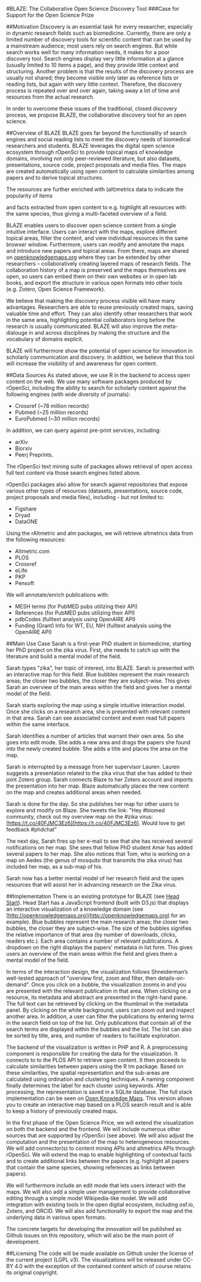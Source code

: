 #BLAZE: The Collaborative Open Science Discovery Tool
###Case for Support for the Open Science Prize

##Motivation
Discovery is an essential task for every researcher, especially in dynamic research fields such as biomedicine. Currently, there are only a limited number of discovery tools for scientific content that can be used by a mainstream audience; most users rely on search engines. But while search works well for many information needs, it makes for a poor discovery tool. Search engines display very little information at a glance (usually limited to 10 items a page), and they provide little context and structuring. Another problem is that the results of the discovery process are usually not shared; they become visible only later as reference lists or reading lists, but again with very little context. Therefore, the discovery process is repeated over and over again, taking away a lot of time and resources from the actual research.

In order to overcome these issues of the traditional, closed discovery process, we propose BLAZE, the collaborative discovery tool for an open science.

##Overview of BLAZE
BLAZE goes far beyond the functionality of search engines and social reading lists to meet the discovery needs of biomedical researchers and students. BLAZE leverages the  digital open science ecosystem through rOpenSci to provide topical maps of knowledge domains, involving not only peer-reviewed literature, but also datasets, presentations, source code, project proposals and media files. The maps are created automatically using open content to calculate similarities among papers and to derive topical structures. 

The resources are further enriched with (alt)metrics data to indicate the popularity of items 

and facts extracted from open content to e.g. highlight all resources with the same species, thus giving a multi-faceted overview of a field.

BLAZE  enables users to discover open science content from  a single intuitive interface. Users can interact with the maps, explore different topical areas, filter the content, and view individual resources in the same browser window.
Furthermore, users can modify and annotate the maps and introduce new papers and topical areas. From there, maps are shared on [openknowledgemaps.org](http://openknowledgemaps.org) where they can be extended by other researchers – collaboratively creating layered maps of research fields. The collaboration history of a map is preserved and the maps themselves are open, so users can embed them on their own websites or in open lab books, and export the structure in various open formats into other tools (e.g. Zotero, Open Science Framework).

We believe that making the discovery process visible will have many advantages. Researchers are able to reuse previously created maps, saving valuable time and effort. They can also identify other researchers that work in the same area, highlighting potential collaborators long before the research is usually communicated. BLAZE will also improve the meta-dialouge in and across disciplines by making the structure and the vocabulary of domains explicit.

BLAZE will furthermore show the potential of open science for innovation in scholarly communication and discovery. In addition, we believe that this tool will increase the visibility of and awareness for open content. 

##Data Sources
As stated above, we use R in the backend to access open content on the web. We use many software packages produced by rOpenSci, including the ability to search for scholarly content against the following engines (with wide diversity of journals):

* Crossref (~78 million records)
* Pubmed (~25 million records)
* EuroPubmed (~30 million records)

In addition, we can query against pre-print services, including:

* arXiv
* Biorxiv
* Peerj Preprints. 
 
The rOpenSci text mining suite of packages allows retrieval of open access full text content via those search engines listed above. 

rOpenSci packages also allow for search against repositories that expose various other types of resources (datasets, presentations, source code, project proposals and media files), including - but not limited to: 

* Figshare
* Dryad
* DataONE

Using the rAltmetric and alm packages, we will retrieve altmetrics data from the following resources:

* Altmetric.com
* PLOS
* Crossref
* eLife
* PKP
* Pensoft

We will annotate/enrich publications with:

* MESH terms (for PubMED pubs utilizing their API)
* References (for PubMED pubs utilizing their API)
* pdbCodes (fulltext analysis using OpenAIRE API)
* Funding (Grant) Info for WT, EU, NIH (fulltext analysis using the OpenAIRE API)
  

##Main Use Case
Sarah is a first-year PhD student in biomedicine, starting her PhD project on the zika virus. First, she needs to catch up with the literature and build a mental model of the field. 

Sarah types "zika", her topic of interest, into BLAZE. Sarah is presented with an interactive map for this field. Blue bubbles represent the main research areas; the closer two bubbles, the closer they are subject-wise. This gives Sarah an overview of the main areas within the field and gives her a mental model of the field.

Sarah starts exploring the map using a simple intuitive interaction model. Once she clicks on a research area, she is presented with relevant content in that area. Sarah can see associated content and even read full papers within the same interface.

Sarah identifies a number of articles that warrant their own area. So she goes into edit mode. She adds a new area and drags the papers she found into the newly created bubble. She adds a title and places the area on the map.

Sarah is interrupted by a message from her supervisor Lauren. Lauren suggests a presentation related to the zika virus that she has added to their joint Zotero group. Sarah connects Blaze to her Zotero account and imports the presentation into her map. Blaze automatically places the new content on the map and creates additional areas when needed.

Sarah is done for the day. So she publishes her map for other users to explore and modify on Blaze. She tweets the link: "Hey #biomed community, check out my overview map on the #zika virus: [https://t.co/40FJMC3Ez6](https://t.co/40FJMC3Ez6). Would love to get feedback #phdchat"

The next day, Sarah fires up her e-mail to see that she has received several notifications on her map. She sees that fellow PhD student Amar has added several papers to her map.
She also notices that Tom, who is working on a map on Aedes (the genus of mosquito that transmits the zika virus) has included her map, as a sub-map of his.

Sarah now has a better mental model of her research field and the open resources that will assist her in advancing research on the Zika virus.

##Implementation
There is an existing prototype for BLAZE (see [Head Start](http://github.com/pkraker/Headstart)). Head Start has a JavaScript frontend (built with D3.js) that displays an interactive visualization of a knowledge domain (see [http://openknowledgemaps.org](http://openknowledgemaps.org) for an example). Blue bubbles represent the main research areas; the closer two bubbles, the closer they are subject-wise. The size of the bubbles signifies the relative importance of that area (by number of downloads, clicks, readers etc.). Each area contains a number of relevant publications. A dropdown on the right displays the papers' metadata in list form. This gives users an overview of the main areas within the field and gives them a mental model of the field.

In terms of the interaction design, the visualization follows Shneiderman’s well-tested approach of "overview first, zoom and filter, then details-on- demand". Once you click on a bubble, the visualization zooms in and you are presented with the relevant publication in that area. When clicking on a resource, its metadata and abstract are presented in the right-hand pane. The full text can be retrieved by clicking on the thumbnail in the metadata panel. By clicking on the white background, users can zoom out and inspect another area. In addition, a user can filter the publications by entering terms in the search field on top of the list. Only publications that contain all of the search terms are displayed within the bubbles and the list. The list can also be sorted by title, area, and number of readers to facilitate exploration.

The backend of the visualization is written in PHP and R. A preprocessing component is responsible for creating the data for the visualization. It connects to to the PLOS API to retrieve open content. It then proceeds to calculate similarities between papers using the R tm package. Based on these similarities, the spatial representation and the sub-areas are calculated using ordination and clustering techniques. A naming component finally determines the label for each cluster using keywords. After processing, the representation is saved in a SQLite database. The full stack implementation can be seen on [Open Knowledge Maps](http://openknowledgemaps.org/mozfest). This version allows you to create an interactive map based on a PLOS search result and is able to keep a history of previously created maps.

In the first phase of the Open Science Price, we will extend the visualization on both the backend and the frontend. We will include numerous other sources that are supported by rOpenSci (see above). We will also adjust the computation and the presentation of the map to heterogeneous resources. We will add connector(s) to content mining APIs and altmetrics APIs through rOpenSci. We will extend the map to enable highlighting of contextual facts and to create additional links between the papers (e.g. highlight all papers that contain the same species, showing references as links between papers).

We will furthermore include an edit mode that lets users interact with the maps. We will also add a simple user management to provide collaborative editing through a simple model Wikipedia-like model. We will add integration with existing tools in the open digital ecosystem, including osf.io, Zotero, and ORCID. We will also add functionality to export the map and the underlying data in various open formats.

The concrete targets for developing the innovation will be published as Github issues on this repository, which will also be the main point of development.

##Licensing
The code will be made available on Github under the license of the current project (LGPL v3). The visualizations will be released under CC-BY 4.0 with the exception of the contained content which of course retains its original copyright.


